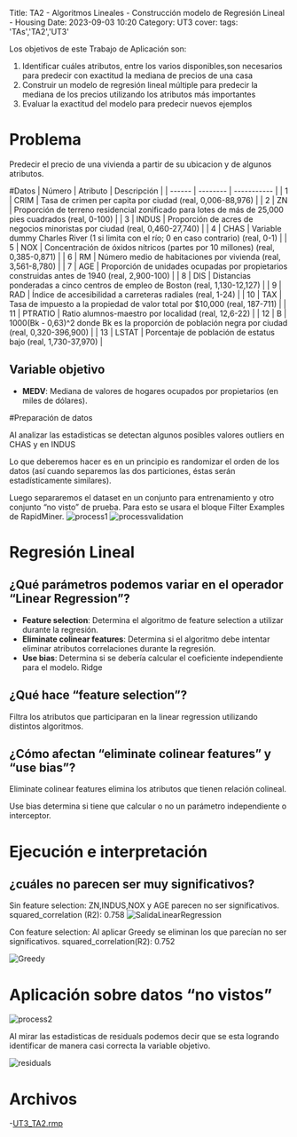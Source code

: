 Title: TA2 - Algoritmos Lineales - Construcción modelo de Regresión Lineal - Housing
Date: 2023-09-03 10:20
Category: UT3
cover:
tags: 'TAs','TA2','UT3'

Los objetivos de este Trabajo de Aplicación son:

1. Identificar cuáles atributos, entre los varios disponibles,son necesarios para predecir con exactitud la mediana
   de precios de una casa
2. Construir un modelo de regresión lineal múltiple para predecir la mediana de los precios utilizando los atributos más importantes
3. Evaluar la exactitud del modelo para predecir nuevos ejemplos

# Problema

Predecir el precio de una vivienda a partir de su ubicacion y de algunos atributos.

#Datos
| Número | Atributo | Descripción |
| ------ | -------- | ----------- |
| 1 | CRIM | Tasa de crimen per capita por ciudad (real, 0,006-88,976) |
| 2 | ZN | Proporción de terreno residencial zonificado para lotes de más de 25,000 pies cuadrados (real, 0-100) |
| 3 | INDUS | Proporción de acres de negocios minoristas por ciudad (real, 0,460-27,740) |
| 4 | CHAS | Variable dummy Charles River (1 si limita con el río; 0 en caso contrario) (real, 0-1) |
| 5 | NOX | Concentración de óxidos nítricos (partes por 10 millones) (real, 0,385-0,871) |
| 6 | RM | Número medio de habitaciones por vivienda (real, 3,561-8,780) |
| 7 | AGE | Proporción de unidades ocupadas por propietarios construidas antes de 1940 (real, 2,900-100) |
| 8 | DIS | Distancias ponderadas a cinco centros de empleo de Boston (real, 1,130-12,127) |
| 9 | RAD | Índice de accesibilidad a carreteras radiales (real, 1-24) |
| 10 | TAX | Tasa de impuesto a la propiedad de valor total por $10,000 (real, 187-711) |
| 11 | PTRATIO | Ratio alumnos-maestro por localidad (real, 12,6-22) |
| 12 | B | 1000(Bk - 0,63)^2 donde Bk es la proporción de población negra por ciudad (real, 0,320-396,900) |
| 13 | LSTAT | Porcentaje de población de estatus bajo (real, 1,730-37,970) |

## Variable objetivo

-   **MEDV**: Mediana de valores de hogares ocupados por propietarios (en miles de dólares).

#Preparación de datos

Al analizar las estadisticas se detectan algunos posibles valores outliers en CHAS y en INDUS

Lo que deberemos hacer es en un principio es randomizar el orden de los datos (así cuando separemos las dos particiones, éstas serán estadísticamente similares).

Luego separaremos el dataset en un conjunto para entrenamiento y otro conjunto “no visto” de prueba. Para esto se usara el bloque Filter Examples de RapidMiner.
![process1](https://github.com/gcabrera243/blob/main/content/UT3/TAs/TA2/process1.png?raw=true)
![processvalidation](https://github.com/gcabrera243/blob/main/content/UT3/TAs/TA2/processvalidation.png?raw=true)

# Regresión Lineal

## ¿Qué parámetros podemos variar en el operador “Linear Regression”?

-   **Feature selection**: Determina el algoritmo de feature selection a utilizar durante la regresión.
-   **Eliminate colinear features**: Determina si el algoritmo debe intentar eliminar atributos correlaciones durante la regresión.
-   **Use bias**: Determina si se debería calcular el coeficiente independiente para el modelo.
    Ridge

## ¿Qué hace “feature selection”?

Filtra los atributos que participaran en la linear regression utilizando distintos algoritmos.

## ¿Cómo afectan “eliminate colinear features” y “use bias”?

Eliminate colinear features elimina los atributos que tienen relación colineal.

Use bias determina si tiene que calcular o no un parámetro independiente o interceptor.

# Ejecución e interpretación

## ¿cuáles no parecen ser muy significativos?

Sin feature selection: ZN,INDUS,NOX y AGE parecen no ser significativos.
squared_correlation (R2): 0.758
![SalidaLinearRegression](https://github.com/gcabrera243/blob/main/content/UT3/TAs/TA2/SalidaLinearRegression.png?raw=true)

Con feature selection: Al aplicar Greedy se eliminan los que parecían no ser significativos.
squared_correlation(R2): 0.752

![Greedy](https://github.com/gcabrera243/blob/main/content/UT3/TAs/TA2/Greedy.png?raw=true)

# Aplicación sobre datos “no vistos”

![process2](https://github.com/gcabrera243/blob/main/content/UT3/TAs/TA2/process2.png?raw=true)

Al mirar las estadisticas de residuals podemos decir que se esta logrando identificar de manera casi correcta la variable objetivo.

![residuals](https://github.com/gcabrera243/blob/main/content/UT3/TAs/TA2/residuals.png?raw=true)

# Archivos

-[UT3_TA2.rmp](https://github.com/gcabrera243/blob/main/content/UT3/TAs/TA2/UT3_TA2.rmp)
